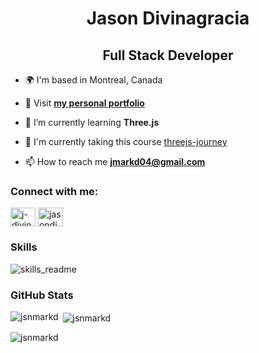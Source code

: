 <h1 align="center">Jason Divinagracia</h1> 
<h2 align="center">Full Stack Developer</h2>

- 🌍 I'm based in Montreal, Canada

- 🔭 Visit **[my personal portfolio](https://jason-divinagracia.netlify.app/)**

- 🌱 I’m currently learning **Three.js**

- 📝 I'm currently taking this course [threejs-journey](https://threejs-journey.com/)

- 📫 How to reach me **jmarkd04@gmail.com**

<h3 align="left">Connect with me:</h3>
<p align="left">
<a href="https://linkedin.com/in/j-divinagracia" target="blank"><img align="center" src="https://raw.githubusercontent.com/rahuldkjain/github-profile-readme-generator/master/src/images/icons/Social/linked-in-alt.svg" alt="j-divinagracia" height="30" width="40" /></a>
<a href="https://instagram.com/jasondjsix" target="blank"><img align="center" src="https://raw.githubusercontent.com/rahuldkjain/github-profile-readme-generator/master/src/images/icons/Social/instagram.svg" alt="jasondjsix" height="30" width="40" /></a>
</p>

### Skills
![skills_readme](https://github.com/jsnmarkd/jsnmarkd/assets/114870725/5757998c-40f3-40d5-88cd-4008f3f70c3d)

### GitHub Stats
<p><img align="left" src="https://github-readme-stats.vercel.app/api/top-langs?username=jsnmarkd&show_icons=true&locale=en&layout=compact" alt="jsnmarkd" /></p>

<p>&nbsp;<img align="center" src="https://github-readme-stats.vercel.app/api?username=jsnmarkd&show_icons=true&locale=en" alt="jsnmarkd" /></p>

<p><img align="center" src="https://github-readme-streak-stats.herokuapp.com/?user=jsnmarkd&" alt="jsnmarkd" /></p>
